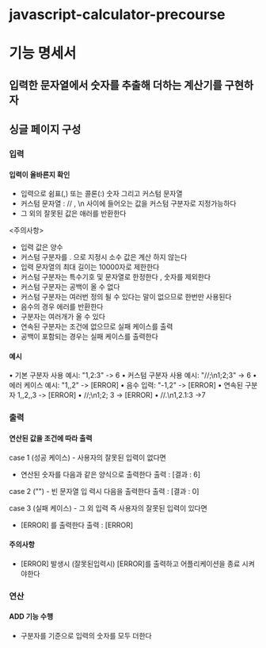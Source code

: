 # javascript-calculator-precourse

# 기능 명세서

## 입력한 문자열에서 숫자를 추출해 더하는 계산기를 구현하자

## 싱글 페이지 구성

### 입력

#### 입력이 올바른지 확인

- 입력으로 쉼표(,) 또는 콜론(:) 숫자 그리고 커스텀 문자열
- 커스텀 문자열 : // , \n 사이에 들어오는 값을 커스텀 구분자로 지정가능하다
- 그 외의 잘못된 값은 애러를 반환한다

<주의사항>

- 입력 값은 양수
- 커스텀 구분자를 . 으로 지정시 소수 값은 계산 하지 않는다 
- 입력 문자열의 최대 길이는 10000자로 제한한다
- 커스텀 구분자는 특수기호 및 문자열로 한정한다 , 숫자를 제외한다
- 커스텀 구분자는 공백이 올 수 없다
- 커스텀 구분자는 여러번 정의 될 수 있다는 말이 없으므로 한번만 사용된다
- 음수의 경우 에러를 반환한다
- 구분자는 여러개가 올 수 있다
- 연속된 구분자는 조건에 없으므로 실패 케이스를 출력
- 공백이 포함되는 경우는 실패 케이스를 출력한다

#### 예시

• 기본 구분자 사용 예시: "1,2:3" -> 6
• 커스텀 구분자 사용 예시: "//;\n1;2;3" -> 6
• 에러 케이스 예시: "1,,2" -> [ERROR]
• 음수 입력: "-1,2" -> [ERROR]
• 연속된 구분자 1,,2,,3 -> [ERROR]
• //;\\n1;2; 3 -> [ERROR]
• //.\n1,2.1:3 ->7

### 출력

#### 연산된 값을 조건에 따라 출력

case 1 (성공 케이스) - 사용자의 잘못된 입력이 없다면

- 연산된 숫자를 다음과 같은 양식으로 출력한다
  출력 : [결과 : 6]

case 2 ("") - 빈 문자열 입 력시 다음을 출력한다
출력 : [결과 : 0]

case 3 (실패 케이스) - 그 외 입력 즉 사용자의 잘못된 입력이 있다면

- [ERROR] 를 출력한다
  출력 : [ERROR]

#### 주의사항

- [ERROR] 발생시 (잘못된입력시) [ERROR]를 출력하고 어플리케이션을 종료 시켜야한다

### 연산

#### ADD 기능 수행

- 구분자를 기준으로 입력의 숫자를 모두 더한다

